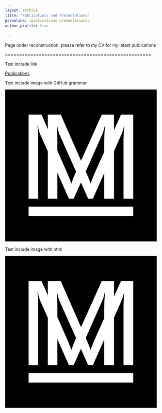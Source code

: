 ```yaml
---
layout: archive
title: "Publications and Presentations"
permalink: /publications-presentations/
author_profile: true

---
```


Page under reconstruction, please refer to my CV for my latest publications



====================================================

Test include link

[Publications](https://aymeric-collart.github.io/publications/)
 
Test include image with GitHub grammar

![Image new new description](/images/site-logo.png)

Test include image with html
 
<img src="/images/site-logo.png" alt="Image new description">
